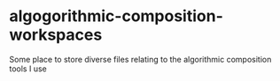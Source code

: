 # algogorithmic-composition-workspaces
Some place to store diverse files relating to the algorithmic composition tools I use
